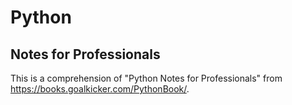 # Python
## Notes for Professionals
This is a comprehension of "Python Notes for Professionals" from https://books.goalkicker.com/PythonBook/.
